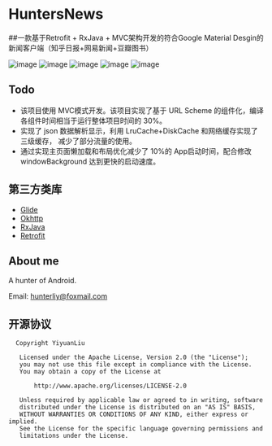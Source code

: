 # HuntersNews
##一款基于Retrofit + RxJava + MVC架构开发的符合Google Material Desgin的新闻客户端（知乎日报+网易新闻+豆瓣图书）

![image](https://raw.githubusercontent.com/hunterliy10/HuntersNews/master/Library/src/main/res/drawable/screen1.jpg)
![image](https://raw.githubusercontent.com/hunterliy10/HuntersNews/master/Library/src/main/res/drawable/screen2.jpg)
![image](https://raw.githubusercontent.com/hunterliy10/HuntersNews/master/Library/src/main/res/drawable/screen3.jpg)
![image](https://raw.githubusercontent.com/hunterliy10/HuntersNews/master/Library/src/main/res/drawable/screen4.jpg)
![image](https://raw.githubusercontent.com/hunterliy10/HuntersNews/master/Library/src/main/res/drawable/screen5.jpg)

## Todo

- 该项目使用 MVC模式开发。该项目实现了基于 URL Scheme 的组件化，编译各组件时间相当于运行整体项目时间的 30%。
- 实现了 json 数据解析显示，利用 LruCache+DiskCache 和网络缓存实现了三级缓存， 减少了部分流量的使用。
- 通过实现主页面懒加载和布局优化减少了 10%的 App启动时间，配合修改 windowBackground 达到更快的启动速度。

## 第三方类库

- [Glide](https://github.com/bumptech/glide)
- [Okhttp](http://square.github.io/okhttp/)
- [RxJava](https://github.com/ReactiveX/RxJava)
- [Retrofit](https://square.github.io/retrofit/)

## About me

A hunter of Android.

Email: hunterliy@foxmail.com

## 开源协议

```
  Copyright YiyuanLiu

   Licensed under the Apache License, Version 2.0 (the "License");
   you may not use this file except in compliance with the License.
   You may obtain a copy of the License at

       http://www.apache.org/licenses/LICENSE-2.0

   Unless required by applicable law or agreed to in writing, software
   distributed under the License is distributed on an "AS IS" BASIS,
   WITHOUT WARRANTIES OR CONDITIONS OF ANY KIND, either express or implied.
   See the License for the specific language governing permissions and
   limitations under the License.
```
